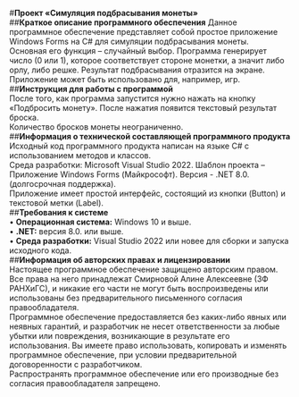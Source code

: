 #**Проект «Симуляция подбрасывания монеты»**  
##**Краткое описание программного обеспечения**
Данное программное обеспечение представляет собой простое приложение Windows Forms на C# для симуляции подбрасывания монеты.  
Основная его функция – случайный выбор. Программа генерирует число (0 или 1), которое соответствует стороне монетки, а значит либо орлу, либо решке. Результат подбрасывания отразится на экране.  
Приложение может быть использовано для, например, игр.  
##**Инструкция для работы с программой**  
После того, как программа запустится нужно нажать на кнопку «Подбросить монету». После нажатия появится текстовый результат броска.  
Количество бросков монеты неограниченно.  
##**Информация о технической составляющей программного продукта**  
Исходный код программного продукта написан на языке C# с использованием методов и классов.  
Среда разработки: Microsoft Visual Studio 2022. Шаблон проекта – Приложение Windows Forms (Майкрософт). Версия - .NET 8.0. (долгосрочная поддержка).  
Приложение имеет простой интерфейс, состоящий из кнопки (Button) и текстовой метки (Label).  
##**Требования к системе**  
•	**Операционная система:** Windows 10 и выше.  
•	**.NET:** версия 8.0. или выше.  
•	**Среда разработки:** Visual Studio 2022 или новее для сборки и запуска исходного кода.  
##**Информация об авторских правах и лицензировании**  
Настоящее программное обеспечение защищено авторским правом.  
Все права на него принадлежат Смирновой Алине Алексеевне (ЗФ РАНХиГС), и никакие его части не могут быть воспроизведены или использованы без предварительного письменного согласия правообладателя.  
Программное обеспечение предоставляется без каких-либо явных или неявных гарантий, и разработчик не несет ответственности за любые убытки или повреждения, возникающие в результате его использования. Вы имеете право использовать, копировать и изменять программное обеспечение, при условии предварительной договоренности с разработчиком.  
Распространять программное обеспечение или его производные без согласия правообладателя запрещено.
